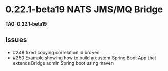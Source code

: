 # 0.22.1-beta19 NATS JMS/MQ Bridge

#### TAG: 0.22.1-beta19

## Issues


* #248 fixed copying correlation id broken
* #250 Example showing how to build a custom Spring Boot App that extends Bridge admin Spring boot using maven
